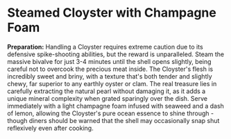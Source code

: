 # Steamed Cloyster with Champagne Foam

**Preparation:** Handling a Cloyster requires extreme caution due to its defensive spike-shooting abilities, but the reward is unparalleled. Steam the massive bivalve for just 3-4 minutes until the shell opens slightly, being careful not to overcook the precious meat inside. The Cloyster's flesh is incredibly sweet and briny, with a texture that's both tender and slightly chewy, far superior to any earthly oyster or clam. The real treasure lies in carefully extracting the natural pearl without damaging it, as it adds a unique mineral complexity when grated sparingly over the dish. Serve immediately with a light champagne foam infused with seaweed and a dash of lemon, allowing the Cloyster's pure ocean essence to shine through - though diners should be warned that the shell may occasionally snap shut reflexively even after cooking.